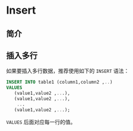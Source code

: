 # Insert

## 简介

## 插入多行

如果要插入多行数据，推荐使用如下的 `INSERT` 语法：

```sql
INSERT INTO table1 (column1,column2 ,..)
VALUES
   (value1,value2 ,...),
   (value1,value2 ,...),
    ...
   (value1,value2 ,...);
```

`VALUES` 后面对应每一行的值。
